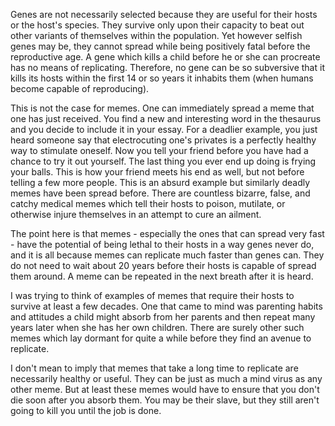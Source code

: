 Genes are not necessarily selected because they are useful for their hosts or the host's species. They survive only upon their capacity to beat out other variants of themselves within the population. Yet however selfish genes may be, they cannot spread while being positively fatal before the reproductive age. A gene which kills a child before he or she can procreate has no means of replicating. Therefore, no gene can be so subversive that it kills its hosts within the first 14 or so years it inhabits them (when humans become capable of reproducing).

This is not the case for memes. One can immediately spread a meme that one has just received. You find a new and interesting word in the thesaurus and you decide to include it in your essay. For a deadlier example, you just heard someone say that electrocuting one's privates is a perfectly healthy way to stimulate oneself. Now you tell your friend before you have had a chance to try it out yourself. The last thing you ever end up doing is frying your balls. This is how your friend meets his end as well, but not before telling a few more people. This is an absurd example but similarly deadly memes have been spread before. There are countless bizarre, false, and catchy medical memes which tell their hosts to poison, mutilate, or otherwise injure themselves in an attempt to cure an ailment.

The point here is that memes - especially the ones that can spread very fast - have the potential of being lethal to their hosts in a way genes never do, and it is all because memes can replicate much faster than genes can. They do not need to wait about 20 years before their hosts is capable of spread them around. A meme can be repeated in the next breath after it is heard. 

I was trying to think of examples of memes that require their hosts to survive at least a few decades. One that came to mind was parenting habits and attitudes a child might absorb from her parents and then repeat many years later when she has her own children. There are surely other such memes which lay dormant for quite a while before they find an avenue to replicate. 

I don't mean to imply that memes that take a long time to replicate are necessarily healthy or useful. They can be just as much a mind virus as any other meme. But at least these memes would have to ensure that you don't die soon after you absorb them. You may be their slave, but they still aren't going to kill you until the job is done.

